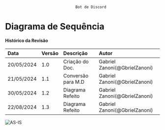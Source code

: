 									Bot de Discord
# Diagrama de Sequência
 
#### Histórico da Revisão
| Data   | Versão       | Descrição  |  Autor  |
| :---------- | :--------- | :-------------------------------- | :-------------------------------- |
| 20/05/2024 | 1.0 | Criação do Doc.| Gabriel Zanoni(@GbrielZanoni) |
| 21/05/2024 | 1.1 | Conversão para M.D| Gabriel Zanoni(@GbrielZanoni)|
| 30/05/2024 | 1.2 | Diagrama Refeito  | Gabriel Zanoni(@GbrielZanoni)|
| 22/08/2024 | 1.3 | Diagrama Refeito  | Gabriel Zanoni(@GbrielZanoni)|


![AS-IS](https://i.imgur.com/jOaM0os.png)